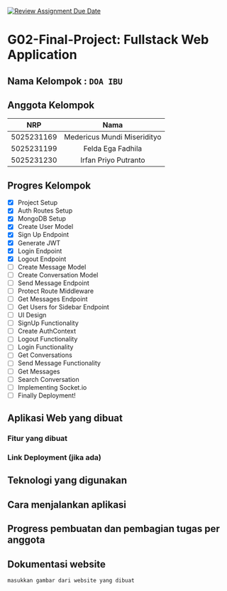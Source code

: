 [![Review Assignment Due Date](https://classroom.github.com/assets/deadline-readme-button-22041afd0340ce965d47ae6ef1cefeee28c7c493a6346c4f15d667ab976d596c.svg)](https://classroom.github.com/a/K32wTABb)
# G02-Final-Project: Fullstack Web Application

## Nama Kelompok : `DOA IBU`

## Anggota Kelompok
| NRP | Nama |
|:-----------:|:--------:|
| 5025231169  | Medericus Mundi Miseridityo |
| 5025231199  | Felda Ega Fadhila  |
| 5025231230  | Irfan Priyo Putranto  |

## Progres Kelompok
- [x] Project Setup 
- [x] Auth Routes Setup 
- [x] MongoDB Setup 
- [x] Create User Model 
- [x] Sign Up Endpoint 
- [x] Generate JWT 
- [x] Login Endpoint 
- [x] Logout Endpoint 
- [ ] Create Message Model
- [ ] Create Conversation Model
- [ ] Send Message Endpoint
- [ ] Protect Route Middleware
- [ ] Get Messages Endpoint
- [ ] Get Users for Sidebar Endpoint
- [ ] UI Design
- [ ] SignUp Functionality
- [ ] Create AuthContext 
- [ ] Logout Functionality
- [ ] Login Functionality
- [ ] Get Conversations
- [ ] Send Message Functionality
- [ ] Get Messages
- [ ] Search Conversation
- [ ] Implementing Socket.io
- [ ] Finally Deployment!

## Aplikasi Web yang dibuat

### Fitur yang dibuat

### Link Deployment (jika ada)

## Teknologi yang digunakan

## Cara menjalankan aplikasi

## Progress pembuatan dan pembagian tugas per anggota

## Dokumentasi website
`masukkan gambar dari website yang dibuat`
